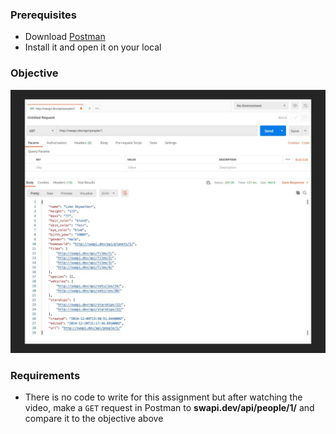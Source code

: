 ### Prerequisites
* Download [Postman](https://www.postman.com/downloads/)
* Install it and open it on your local

### Objective
![objective](target/image.jpg)

### Requirements
* There is no code to write for this assignment but after watching the video, make a `GET` request in Postman to **swapi.dev/api/people/1/** and compare it to the objective above